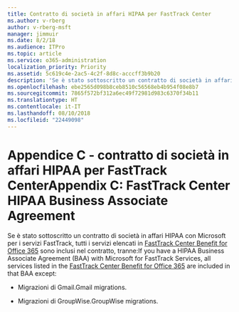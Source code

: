 ```yaml
---
title: Contratto di società in affari HIPAA per FastTrack Center
ms.author: v-rberg
author: v-rberg-msft
manager: jimmuir
ms.date: 8/2/18
ms.audience: ITPro
ms.topic: article
ms.service: o365-administration
localization_priority: Priority
ms.assetid: 5c619c4e-2ac5-4c2f-8d8c-acccff3b9b20
description: 'Se è stato sottoscritto un contratto di società in affari HIPAA con Microsoft per i servizi FastTrack, tutti i servizi elencati in FastTrack Center Benefit for Office 365 sono inclusi nel contratto, tranne:'
ms.openlocfilehash: ebe2565d098b8ceb8510c56568eb4b954f08e8b7
ms.sourcegitcommit: 7865f572bf312a6ec49f72981d983c6370f34b11
ms.translationtype: HT
ms.contentlocale: it-IT
ms.lasthandoff: 08/10/2018
ms.locfileid: "22449098"
---
```

# <a name="appendix-c---fasttrack-center-hipaa-business-associate-agreement"></a><span data-ttu-id="abfbc-103">Appendice C - contratto di società in affari HIPAA per FastTrack Center</span><span class="sxs-lookup"><span data-stu-id="abfbc-103">Appendix C: FastTrack Center HIPAA Business Associate Agreement</span></span>

<span data-ttu-id="abfbc-104">Se è stato sottoscritto un contratto di società in affari HIPAA con Microsoft per i servizi FastTrack, tutti i servizi elencati in [FastTrack Center Benefit for Office 365](fasttrack-benefit-for-office-365.md) sono inclusi nel contratto, tranne:</span><span class="sxs-lookup"><span data-stu-id="abfbc-104">If you have a HIPAA Business Associate Agreement (BAA) with Microsoft for FastTrack Services, all services listed in the [FastTrack Center Benefit for Office 365](fasttrack-benefit-for-office-365.md) are included in that BAA except:</span></span> 
  
- <span data-ttu-id="abfbc-105">Migrazioni di Gmail.</span><span class="sxs-lookup"><span data-stu-id="abfbc-105">Gmail migrations.</span></span>
    
- <span data-ttu-id="abfbc-106">Migrazioni di GroupWise.</span><span class="sxs-lookup"><span data-stu-id="abfbc-106">GroupWise migrations.</span></span>
    

